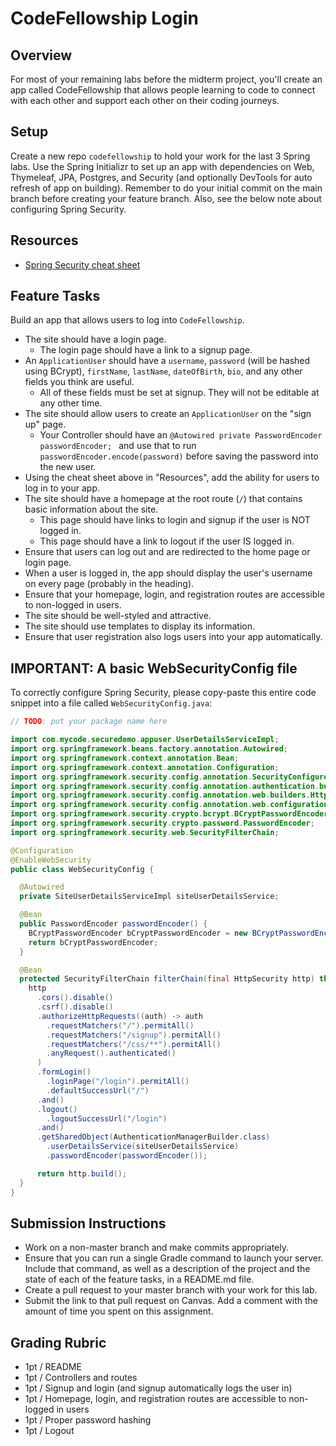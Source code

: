 # CodeFellowship Login

## Overview
For most of your remaining labs before the midterm project, you'll create an app called CodeFellowship that allows people learning to code to connect with each other and support each other on their coding journeys.

## Setup
Create a new repo `codefellowship` to hold your work for the last 3 Spring labs. Use the Spring Initializr to set up an app with dependencies on Web, Thymeleaf, JPA, Postgres, and Security (and optionally DevTools for auto refresh of app on building). Remember to do your initial commit on the main branch before creating your feature branch. Also, see the below note about configuring Spring Security.

## Resources
- [Spring Security cheat sheet](../../SpringSecurityCheatSheet.md)

## Feature Tasks
Build an app that allows users to log into `CodeFellowship`.

- The site should have a login page.
    - The login page should have a link to a signup page.
- An `ApplicationUser` should have a `username`, `password` (will be hashed using BCrypt), `firstName`, `lastName`, `dateOfBirth`, `bio`, and any other fields you think are useful.
    - All of these fields must be set at signup. They will not be editable at any other time.
- The site should allow users to create an `ApplicationUser` on the "sign up" page.
    - Your Controller should have an `@Autowired private PasswordEncoder passwordEncoder; ` and use that to run `passwordEncoder.encode(password)` before saving the password into the new user.
- Using the cheat sheet above in "Resources", add the ability for users to log in to your app.
- The site should have a homepage at the root route (`/`) that contains basic information about the site.
    - This page should have links to login and signup if the user is NOT logged in.
    - This page should have a link to logout if the user IS logged in.
- Ensure that users can log out and are redirected to the home page or login page.
- When a user is logged in, the app should display the user's username on every page (probably in the heading).
- Ensure that your homepage, login, and registration routes are accessible to non-logged in users.
- The site should be well-styled and attractive.
- The site should use templates to display its information.
- Ensure that user registration also logs users into your app automatically.

## IMPORTANT: A basic WebSecurityConfig file

To correctly configure Spring Security, please copy-paste this entire code snippet into a file called `WebSecurityConfig.java`:

```java
// TODO: put your package name here

import com.mycode.securedemo.appuser.UserDetailsServiceImpl;
import org.springframework.beans.factory.annotation.Autowired;
import org.springframework.context.annotation.Bean;
import org.springframework.context.annotation.Configuration;
import org.springframework.security.config.annotation.SecurityConfigurer;
import org.springframework.security.config.annotation.authentication.builders.AuthenticationManagerBuilder;
import org.springframework.security.config.annotation.web.builders.HttpSecurity;
import org.springframework.security.config.annotation.web.configuration.EnableWebSecurity;
import org.springframework.security.crypto.bcrypt.BCryptPasswordEncoder;
import org.springframework.security.crypto.password.PasswordEncoder;
import org.springframework.security.web.SecurityFilterChain;

@Configuration
@EnableWebSecurity
public class WebSecurityConfig {

  @Autowired
  private SiteUserDetailsServiceImpl siteUserDetailsService;

  @Bean
  public PasswordEncoder passwordEncoder() {
    BCryptPasswordEncoder bCryptPasswordEncoder = new BCryptPasswordEncoder();
    return bCryptPasswordEncoder;
  }

  @Bean
  protected SecurityFilterChain filterChain(final HttpSecurity http) throws Exception {
    http
      .cors().disable()
      .csrf().disable()
      .authorizeHttpRequests((auth) -> auth
        .requestMatchers("/").permitAll()
        .requestMatchers("/signup").permitAll()
        .requestMatchers("/css/**").permitAll()
        .anyRequest().authenticated()
      )
      .formLogin()
        .loginPage("/login").permitAll()
        .defaultSuccessUrl("/")
      .and()
      .logout()
        .logoutSuccessUrl("/login")
      .and()
      .getSharedObject(AuthenticationManagerBuilder.class)
        .userDetailsService(siteUserDetailsService)
        .passwordEncoder(passwordEncoder());

      return http.build();
  }
}
```

## Submission Instructions
* Work on a non-master branch and make commits appropriately.
* Ensure that you can run a single Gradle command to launch your server. Include that command, as well as a description of the project and the state of each of the feature tasks, in a README.md file.
* Create a pull request to your master branch with your work for this lab.
* Submit the link to that pull request on Canvas. Add a comment with the amount of time you spent on this assignment.

## Grading Rubric

- 1pt / README
- 1pt / Controllers and routes
- 1pt / Signup and login (and signup automatically logs the user in)
- 1pt / Homepage, login, and registration routes are accessible to non-logged in users
- 1pt / Proper password hashing
- 1pt / Logout

